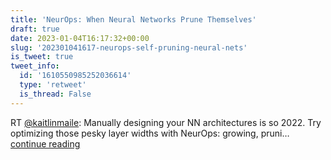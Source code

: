 ```yaml
---
title: 'NeurOps: When Neural Networks Prune Themselves'
draft: true
date: 2023-01-04T16:17:32+00:00
slug: '202301041617-neurops-self-pruning-neural-nets'
is_tweet: true
tweet_info:
  id: '1610550985252036614'
  type: 'retweet'
  is_thread: False
---
```




RT [@kaitlinmaile](https://x.com/kaitlinmaile): Manually designing your NN architectures is so 2022. Try optimizing those pesky layer widths with NeurOps: growing, pruni… [continue reading](https://x.com/sytelus/status/1610550985252036614)
